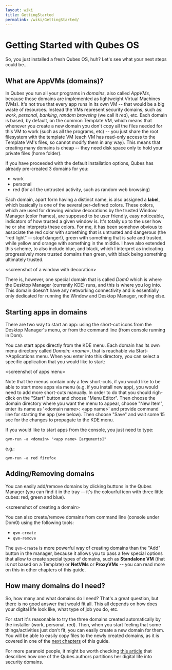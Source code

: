 ```yaml
---
layout: wiki
title: GettingStarted
permalink: /wiki/GettingStarted/
---
```


Getting Started with Qubes OS
=============================

So, you just installed a fresh Qubes OS, huh? Let's see what your next steps could be...

What are AppVMs (domains)?
--------------------------

In Qubes you run all your programs in *domains*, also called *AppVMs*, because those domains are implemented as lightweight Virtual Machines (VMs). It's not true that every app runs in its own VM -- that would be a big waste of resources. Instead the VMs represent security domains, such as: *work*, *personal*, *banking*, *random browsing* (we call it *red*), etc. Each domain is based, by default, on the common Template VM, which means that whenever you create a new domain you don't copy all the files needed for this VM to work (such as all the programs, etc) -- you just share the root filesystem with the template VM (each VM has read-only access to the Template VM's files, so cannot modify them in any way). This means that creating many domains is cheap -- they need disk space only to hold your private files (home folder).

If you have proceeded with the default installation options, Qubes has already pre-created 3 domains for you:

-   work
-   personal
-   red (for all the untrusted activity, such as random web browsing)

Each domain, apart form having a distinct name, is also assigned a **label**, which basically is one of the several per-defined colors. These colors, which are used for drawing window decorations by the trusted Window Manager (color frames), are supposed to be user friendly, easy noticeable, indicators of how trusted a given window is. It's totally up to the user how he or she interprets these colors. For me, it has been somehow obvious to associate the red color with something that is untrusted and dangerous (the “red light” -- stop! danger!), green with something that is safe and trusted, while yellow and orange with something in the middle. I have also extended this scheme, to also include blue, and black, which I interpret as indicating progressively more trusted domains than green, with black being something ultimately trusted.

\<screenshot of a window with decoration\>

There is, however, one special domain that is called *Dom0* which is where the Desktop Manager (currently KDE) runs, and this is where you log into. This domain doesn't have any networking connectivity and is essentially only dedicated for running the Window and Desktop Manager, nothing else.

Starting apps in domains
------------------------

There are two way to start an app: using the short-cut icons from the Desktop Manager's menu, or from the command line (from console running in Dom).

You can start apps directly from the KDE menu. Each domain has its own menu directory called *Domain: \<name\>*, that is reachable via Start-\>Applications menu. When you enter into this directory, you can select a specific application that you would like to start:

\<screenshot of apps menu\>

Note that the menus contain only a few short-cuts, if you would like to be able to start more apps via menu (e.g. if you install new app), you would need to add more short-cuts manually. In order to do that you should righ-click on the "Start" button and choose "Menu Editor". Then choose the domain directory where you want the menu to appear, choose "New Item", enter its name as '\<domain name\>: \<app name\>' and provide command line for starting the app (see below). Then choose "Save" and wait some 15 sec for the changes to propagate to the KDE menu.

If you would like to start apps from the console, you just need to type:

``` {.wiki}
qvm-run -a <domain> "<app name> [arguments]"
```

e.g.:

``` {.wiki}
qvm-run -a red firefox
```

Adding/Removing domains
-----------------------

You can easily add/remove domains by clicking buttons in the Qubes Manager (you can find it in the tray -- it's the colourful icon with three little cubes: red, green and blue).

\<screenshot of creating a domain\>

You can also create/remove domains from command line (console under Dom0) using the following tools:

-   ```qvm-create```
-   ```qvm-remove```

The ```qvm-create``` is more powerful way of creating domains than the "Add" button in the manager, because it allows you to pass a few special options that allow to create special types of domains, such as **Standalone VM** (that is not based on a Template) or **NetVMs** or **ProxyVMs** -- you can read more on this in other chapters of this guide.

How many domains do I need?
---------------------------

So, how many and what domains do I need? That's a great question, but there is no good answer that would fit all. This all depends on how does your digital life look like, what type of job you do, etc.

For start it's reasonable to try the three domains created automatically by the installer (work, personal, red). Then, when you start feeling that some things/activities just don't fit, you can easily create a new domain for them. You will be able to easily copy files to the newly created domains, as it is covered in one of the [next chapters](/wiki/CopyingFiles) of this guide.

For more paranoid people, it might be worth checking [​this article](http://theinvisiblethings.blogspot.com/2011/03/partitioning-my-digital-life-into.html) that describes how one of the Qubes authors partitions her digital life into security domains.
